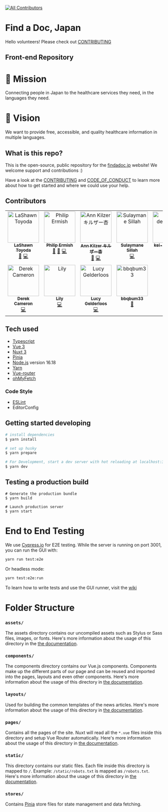 [![All Contributors](https://img.shields.io/github/all-contributors/ourjapanlife/findadoc-web?color=ee8449&style=for-the-badge)](#contributors)

# Find a Doc, Japan

Hello volunteers! Please check out [CONTRIBUTING](/CONTRIBUTING.md)

## Front-end Repository

# 🧭 Mission

Connecting people in Japan to the healthcare services they need, in the languages they need.

# 🔭 Vision

We want to provide free, accessible, and quality healthcare information in multiple languages.

## What is this repo?

This is the open-source, public repository for the [findadoc.jp](https://findadoc.jp) website! We welcome support and contributions :)

Have a look at the [CONTRIBUTING](/CONTRIBUTING.md) and [CODE_OF_CONDUCT](/CODE_OF_CONDUCT.md) to learn more about how to get started and where we could use your help.

## Contributors

<!-- ALL-CONTRIBUTORS-LIST:START - Do not remove or modify this section -->
<!-- prettier-ignore-start -->
<!-- markdownlint-disable -->
<table>
  <tbody>
    <tr>
      <td align="center" valign="top" width="14.28%"><a href="http://theyokohamalife.com"><img src="https://avatars.githubusercontent.com/u/31802656?v=4?s=100" width="100px;" alt="LaShawn Toyoda"/><br /><sub><b>LaShawn Toyoda</b></sub></a><br /><a href="#ideas-theyokohamalife" title="Ideas, Planning, & Feedback">🤔</a> <a href="https://github.com/ourjapanlife/findadoc-web/commits?author=theyokohamalife" title="Code">💻</a></td>
      <td align="center" valign="top" width="14.28%"><a href="http://www.philipermish.com"><img src="https://avatars.githubusercontent.com/u/4411499?v=4?s=100" width="100px;" alt="Philip Ermish"/><br /><sub><b>Philip Ermish</b></sub></a><br /><a href="#ideas-ermish" title="Ideas, Planning, & Feedback">🤔</a> <a href="https://github.com/ourjapanlife/findadoc-web/pulls?q=is%3Apr+reviewed-by%3Aermish" title="Reviewed Pull Requests">👀</a> <a href="https://github.com/ourjapanlife/findadoc-web/commits?author=ermish" title="Code">💻</a></td>
      <td align="center" valign="top" width="14.28%"><a href="http://www.annkilzer.net/"><img src="https://avatars.githubusercontent.com/u/4602369?v=4?s=100" width="100px;" alt="Ann Kilzer キルザー杏"/><br /><sub><b>Ann Kilzer キルザー杏</b></sub></a><br /><a href="https://github.com/ourjapanlife/findadoc-web/commits?author=ann-kilzer" title="Documentation">📖</a> <a href="https://github.com/ourjapanlife/findadoc-web/commits?author=ann-kilzer" title="Code">💻</a></td>
      <td align="center" valign="top" width="14.28%"><a href="http://sulaymanesillah.netlify.app"><img src="https://avatars.githubusercontent.com/u/99618731?v=4?s=100" width="100px;" alt="Sulaymane Sillah"/><br /><sub><b>Sulaymane Sillah</b></sub></a><br /><a href="https://github.com/ourjapanlife/findadoc-web/commits?author=Tch4lla" title="Code">💻</a></td>
      <td align="center" valign="top" width="14.28%"><a href="https://github.com/kei-design-jp"><img src="https://avatars.githubusercontent.com/u/72494066?v=4?s=100" width="100px;" alt="kei-design-jp"/><br /><sub><b>kei-design-jp</b></sub></a><br /><a href="#design-kei-design-jp" title="Design">🎨</a></td>
      <td align="center" valign="top" width="14.28%"><a href="https://github.com/nasiranebi914"><img src="https://avatars.githubusercontent.com/u/72615859?v=4?s=100" width="100px;" alt="Nasira Nebi"/><br /><sub><b>Nasira Nebi</b></sub></a><br /><a href="https://github.com/ourjapanlife/findadoc-web/commits?author=nasiranebi914" title="Code">💻</a></td>
      <td align="center" valign="top" width="14.28%"><a href="https://github.com/RageZBla"><img src="https://avatars.githubusercontent.com/u/1196871?v=4?s=100" width="100px;" alt="Olivier Lechevalier"/><br /><sub><b>Olivier Lechevalier</b></sub></a><br /><a href="https://github.com/ourjapanlife/findadoc-web/commits?author=RageZBla" title="Code">💻</a></td>
    </tr>
    <tr>
      <td align="center" valign="top" width="14.28%"><a href="https://github.com/deek87"><img src="https://avatars.githubusercontent.com/u/23059797?v=4?s=100" width="100px;" alt="Derek Cameron"/><br /><sub><b>Derek Cameron</b></sub></a><br /><a href="https://github.com/ourjapanlife/findadoc-web/commits?author=deek87" title="Code">💻</a></td>
      <td align="center" valign="top" width="14.28%"><a href="https://github.com/Kumaguro3"><img src="https://avatars.githubusercontent.com/u/82785482?v=4?s=100" width="100px;" alt="Lily"/><br /><sub><b>Lily</b></sub></a><br /><a href="https://github.com/ourjapanlife/findadoc-web/commits?author=Kumaguro3" title="Code">💻</a></td>
      <td align="center" valign="top" width="14.28%"><a href="https://github.com/lucy-gelderloos"><img src="https://avatars.githubusercontent.com/u/68394281?v=4?s=100" width="100px;" alt="Lucy Gelderloos"/><br /><sub><b>Lucy Gelderloos</b></sub></a><br /><a href="https://github.com/ourjapanlife/findadoc-web/commits?author=lucy-gelderloos" title="Code">💻</a></td>
      <td align="center" valign="top" width="14.28%"><a href="https://github.com/bbqbum33"><img src="https://avatars.githubusercontent.com/u/87373820?v=4?s=100" width="100px;" alt="bbqbum33"/><br /><sub><b>bbqbum33</b></sub></a><br /><a href="#business-bbqbum33" title="Business development">💼</a></td>
    </tr>
  </tbody>
</table>

<!-- markdownlint-restore -->
<!-- prettier-ignore-end -->

<!-- ALL-CONTRIBUTORS-LIST:END -->


## Tech used

-   [Typescript](https://www.typescriptlang.org/)
-   [Vue 3](https://vuejs.org/)
-   [Nuxt 3](https://nuxtjs.org/)
-   [Pinia](https://pinia.vuejs.org/introduction.html)
-   [Node.js](https://nodejs.org/en/) version 16.18
-   [Yarn](https://yarnpkg.com/)
-   [Vue-router](https://router.vuejs.org/)
-   [ohMyFetch](https://github.com/unjs/ohmyfetch)

### Code Style

-   [ESLint](https://eslint.org/)
-   EditorConfig

## Getting started developing

```bash
# install dependencies
$ yarn install

# set up husky
$ yarn prepare

# For Development, start a dev server with hot reloading at localhost:3000
$ yarn dev
```

## Testing a production build

```
# Generate the production bundle
$ yarn build

# Launch production server
$ yarn start
```

# End to End Testing

We use [Cypress.io](https://www.cypress.io/) for E2E testing. While the server is running on port 3001, you can run the GUI with:

```sh
yarn run test:e2e
```

Or headless mode:
```sh
yarn test:e2e:run
```

To learn how to write tests and use the GUI runner, visit the [wiki](https://github.com/ourjapanlife/findadoc-web/wiki/Writing-Tests)

# Folder Structure

### `assets/`

The assets directory contains our uncompiled assets such as Stylus or Sass files, images, or fonts.
Here's more information about the usage of this directory in the [the documentation](https://nuxtjs.org/docs/2.x/directory-structure/assets).

### `components/`

The components directory contains our Vue.js components. Components make up the different parts of our page and can be reused and imported into the pages, layouts and even other components.
Here's more information about the usage of this directory in [the documentation](https://nuxtjs.org/docs/2.x/directory-structure/components).

### `layouts/`

Used for building the common templates of the news articles.
Here's more information about the usage of this directory in [the documentation](https://nuxtjs.org/docs/2.x/directory-structure/layouts).

### `pages/`

Contains all the pages of the site. Nuxt will read all the `*.vue` files inside this directory and setup Vue Router automatically.
Here's more information about the usage of this directory in [the documentation](https://nuxtjs.org/docs/2.x/get-started/routing).

### `static/`

This directory contains our static files. Each file inside this directory is mapped to `/`.
Example: `/static/robots.txt` is mapped as `/robots.txt`. Here's more information about the usage of this directory in [the documentation](https://nuxtjs.org/docs/2.x/directory-structure/static).

### `stores/`

Contains [Pinia](https://pinia.vuejs.org/introduction.html) store files for state management and data fetching.
